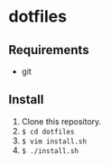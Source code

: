 # dotfiles

## Requirements
* git

## Install
1. Clone this repository.
2. ```$ cd dotfiles```
3. ```$ vim install.sh```
4. ```$ ./install.sh```

